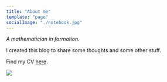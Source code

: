 ```yaml
---
title: "About me"
template: "page"
socialImage: "./notebook.jpg"
---
```


_A mathematician in formation._

I created this blog to share some thoughts and some other stuff.

Find my CV [here](../../../public/CV-Christian-Chávez.pdf).

![](/notebook.jpg)

